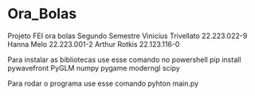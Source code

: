 # Ora_Bolas
Projeto FEI ora bolas
Segundo Semestre
Vinicius Trivellato 22.223.022-9
Hanna Melo 22.223.001-2
Arthur Rotkis 22.123.116-0


Para instalar as bibliotecas use esse comando no powershell
pip install pywavefront PyGLM numpy pygame moderngl scipy

Para rodar o programa use esse comando
pyhton main.py